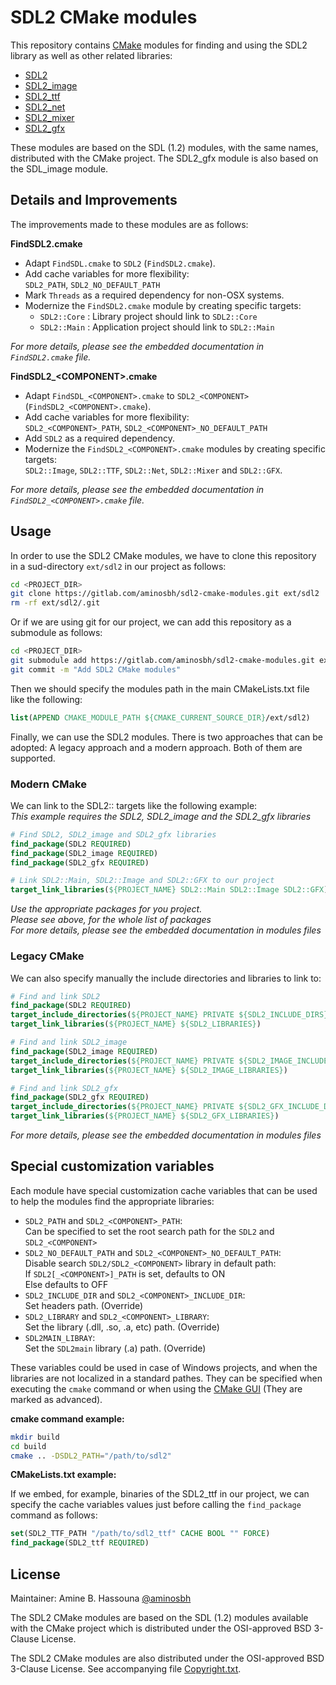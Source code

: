 # SDL2 CMake modules

This repository contains [CMake][] modules for finding and using the SDL2
library as well as other related libraries:

- [SDL2][]
- [SDL2_image][]
- [SDL2_ttf][]
- [SDL2_net][]
- [SDL2_mixer][]
- [SDL2_gfx][]

These modules are based on the SDL (1.2) modules, with the same names,
distributed with the CMake project. The SDL2_gfx module is also based
on the SDL_image module.

## Details and Improvements

The improvements made to these modules are as follows:

**FindSDL2.cmake**

- Adapt `FindSDL.cmake` to `SDL2` (`FindSDL2.cmake`).
- Add cache variables for more flexibility:<br>
    `SDL2_PATH`, `SDL2_NO_DEFAULT_PATH`
- Mark `Threads` as a required dependency for non-OSX systems.
- Modernize the `FindSDL2.cmake` module by creating specific targets:
  - `SDL2::Core` : Library project should link to `SDL2::Core`
  - `SDL2::Main` : Application project should link to `SDL2::Main`

*For more details, please see the embedded documentation in `FindSDL2.cmake` file.*

**FindSDL2_&lt;COMPONENT&gt;.cmake**

- Adapt `FindSDL_<COMPONENT>.cmake` to `SDL2_<COMPONENT>` (`FindSDL2_<COMPONENT>.cmake`).
- Add cache variables for more flexibility:<br>
    `SDL2_<COMPONENT>_PATH`, `SDL2_<COMPONENT>_NO_DEFAULT_PATH`
- Add `SDL2` as a required dependency.
- Modernize the `FindSDL2_<COMPONENT>.cmake` modules by creating specific targets:<br>
    `SDL2::Image`, `SDL2::TTF`, `SDL2::Net`, `SDL2::Mixer` and `SDL2::GFX`.

*For more details, please see the embedded documentation in
`FindSDL2_<COMPONENT>.cmake` file.*

## Usage

In order to use the SDL2 CMake modules, we have to clone this repository in a
sud-directory `ext/sdl2` in our project as follows:

```sh
cd <PROJECT_DIR>
git clone https://gitlab.com/aminosbh/sdl2-cmake-modules.git ext/sdl2
rm -rf ext/sdl2/.git
```

Or if we are using git for our project, we can add this repository as a
submodule as follows:

```sh
cd <PROJECT_DIR>
git submodule add https://gitlab.com/aminosbh/sdl2-cmake-modules.git ext/sdl2
git commit -m "Add SDL2 CMake modules"
```

Then we should specify the modules path in the main CMakeLists.txt file like
the following:

```cmake
list(APPEND CMAKE_MODULE_PATH ${CMAKE_CURRENT_SOURCE_DIR}/ext/sdl2)
```

Finally, we can use the SDL2 modules. There is two approaches that can be
adopted: A legacy approach and a modern approach. Both of them are supported.

### Modern CMake

We can link to the SDL2:: targets like the following example:<br>
*This example requires the SDL2, SDL2_image and the SDL2_gfx libraries*

```cmake
# Find SDL2, SDL2_image and SDL2_gfx libraries
find_package(SDL2 REQUIRED)
find_package(SDL2_image REQUIRED)
find_package(SDL2_gfx REQUIRED)

# Link SDL2::Main, SDL2::Image and SDL2::GFX to our project
target_link_libraries(${PROJECT_NAME} SDL2::Main SDL2::Image SDL2::GFX)
```

*Use the appropriate packages for you project.*<br>
*Please see above, for the whole list of packages*<br>
*For more details, please see the embedded documentation in modules files*

### Legacy CMake

We can also specify manually the include directories and libraries to link to:

```cmake
# Find and link SDL2
find_package(SDL2 REQUIRED)
target_include_directories(${PROJECT_NAME} PRIVATE ${SDL2_INCLUDE_DIRS})
target_link_libraries(${PROJECT_NAME} ${SDL2_LIBRARIES})

# Find and link SDL2_image
find_package(SDL2_image REQUIRED)
target_include_directories(${PROJECT_NAME} PRIVATE ${SDL2_IMAGE_INCLUDE_DIRS})
target_link_libraries(${PROJECT_NAME} ${SDL2_IMAGE_LIBRARIES})

# Find and link SDL2_gfx
find_package(SDL2_gfx REQUIRED)
target_include_directories(${PROJECT_NAME} PRIVATE ${SDL2_GFX_INCLUDE_DIRS})
target_link_libraries(${PROJECT_NAME} ${SDL2_GFX_LIBRARIES})

```

*For more details, please see the embedded documentation in modules files*

## Special customization variables

Each module have special customization cache variables that can be used to help
the modules find the appropriate libraries:

- `SDL2_PATH` and `SDL2_<COMPONENT>_PATH`:<br>
  Can be specified to set the root search path for the `SDL2` and `SDL2_<COMPONENT>`
- `SDL2_NO_DEFAULT_PATH` and `SDL2_<COMPONENT>_NO_DEFAULT_PATH`:<br>
  Disable search `SDL2/SDL2_<COMPONENT>` library in default path:<br>
    If `SDL2[_<COMPONENT>]_PATH` is set, defaults to ON<br>
    Else defaults to OFF
- `SDL2_INCLUDE_DIR` and `SDL2_<COMPONENT>_INCLUDE_DIR`:<br>
  Set headers path. (Override)
- `SDL2_LIBRARY` and `SDL2_<COMPONENT>_LIBRARY`:<br>
  Set the library (.dll, .so, .a, etc) path. (Override)
- `SDL2MAIN_LIBRAY`:<br>
  Set the `SDL2main` library (.a) path. (Override)

These variables could be used in case of Windows projects, and when the
libraries are not localized in a standard pathes. They can be specified when
executing the `cmake` command or when using the [CMake GUI][] (They are marked
as advanced).

**cmake command example:**

```sh
mkdir build
cd build
cmake .. -DSDL2_PATH="/path/to/sdl2"
```

**CMakeLists.txt example:**

If we embed, for example, binaries of the SDL2_ttf in our project, we can
specify the cache variables values just before calling the `find_package`
command as follows:

```cmake
set(SDL2_TTF_PATH "/path/to/sdl2_ttf" CACHE BOOL "" FORCE)
find_package(SDL2_ttf REQUIRED)
```

## License

Maintainer: Amine B. Hassouna [@aminosbh](https://gitlab.com/aminosbh)

The SDL2 CMake modules are based on the SDL (1.2) modules available with the
CMake project which is distributed under the OSI-approved BSD 3-Clause License.

The SDL2 CMake modules are also distributed under the OSI-approved BSD
3-Clause License. See accompanying file [Copyright.txt](Copyright.txt).



[CMake]: https://cmake.org
[CMake GUI]: https://cmake.org/runningcmake
[SDL2]: https://www.libsdl.org
[SDL2_image]: https://www.libsdl.org/projects/SDL_image
[SDL2_ttf]: https://www.libsdl.org/projects/SDL_ttf
[SDL2_net]: https://www.libsdl.org/projects/SDL_net
[SDL2_mixer]: https://www.libsdl.org/projects/SDL_mixer
[SDL2_gfx]: http://www.ferzkopp.net/wordpress/2016/01/02/sdl_gfx-sdl2_gfx
